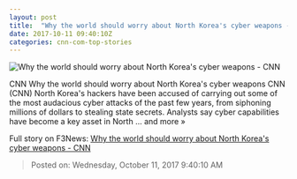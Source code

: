 ```yaml
---
layout: post
title:  "Why the world should worry about North Korea's cyber weapons - CNN"
date: 2017-10-11 09:40:10Z
categories: cnn-com-top-stories
---
```


![Why the world should worry about North Korea's cyber weapons - CNN](http://i2.cdn.cnn.com/cnnnext/dam/assets/170616071953-cnnmoneynkoreahack-super-tease.jpg)

CNN Why the world should worry about North Korea's cyber weapons CNN (CNN) North Korea's hackers have been accused of carrying out some of the most audacious cyber attacks of the past few years, from siphoning millions of dollars to stealing state secrets. Analysts say cyber capabilities have become a key asset in North ... and more »


Full story on F3News: [Why the world should worry about North Korea's cyber weapons - CNN](http://www.f3nws.com/n/RaCKAE)

> Posted on: Wednesday, October 11, 2017 9:40:10 AM
